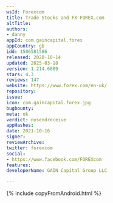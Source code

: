 ```yaml
---
wsId: Forexcom
title: Trade Stocks and FX FOREX.com
altTitle: 
authors:
- danny
appId: com.gaincapital.forex
appCountry: gb
idd: 1506581586
released: 2020-10-14
updated: 2025-03-18
version: 1.214.6889
stars: 4.3
reviews: 147
website: https://www.forex.com/en-uk/
repository: 
issue: 
icon: com.gaincapital.forex.jpg
bugbounty: 
meta: ok
verdict: nosendreceive
appHashes: 
date: 2021-10-16
signer: 
reviewArchive: 
twitter: forexcom
social:
- https://www.facebook.com/FOREXcom
features: 
developerName: GAIN Capital Group LLC

---
```


{% include copyFromAndroid.html %}

